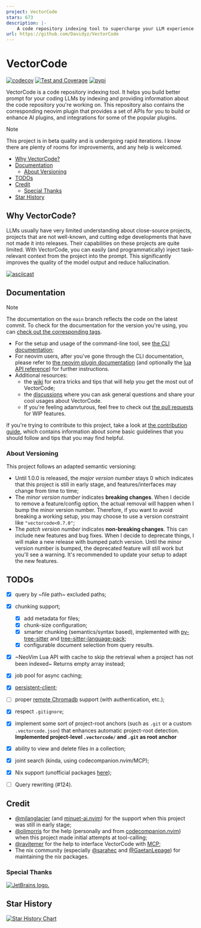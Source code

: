 ```yaml
---
project: VectorCode
stars: 673
description: |-
    A code repository indexing tool to supercharge your LLM experience.
url: https://github.com/Davidyz/VectorCode
---
```


# VectorCode

[![codecov](https://codecov.io/github/Davidyz/VectorCode/branch/main/graph/badge.svg?token=TWXLOUGG66)](https://codecov.io/github/Davidyz/VectorCode)
[![Test and Coverage](https://github.com/Davidyz/VectorCode/actions/workflows/test_and_cov.yml/badge.svg)](https://github.com/Davidyz/VectorCode/actions/workflows/test_and_cov.yml)
[![pypi](https://img.shields.io/pypi/v/vectorcode.svg)](https://pypi.org/project/vectorcode/)

VectorCode is a code repository indexing tool. It helps you build better prompt
for your coding LLMs by indexing and providing information about the code
repository you're working on. This repository also contains the corresponding
neovim plugin that provides a set of APIs for you to build or enhance AI plugins,
and integrations for some of the popular plugins.

> [!NOTE]
> This project is in beta quality and is undergoing rapid iterations.
> I know there are plenty of rooms for improvements, and any help is welcomed.

<!-- mtoc-start -->

* [Why VectorCode?](#why-vectorcode)
* [Documentation](#documentation)
  * [About Versioning](#about-versioning)
* [TODOs](#todos)
* [Credit](#credit)
  * [Special Thanks](#special-thanks)
* [Star History](#star-history)

<!-- mtoc-end -->

## Why VectorCode?
LLMs usually have very limited understanding about close-source projects, projects
that are not well-known, and cutting edge developments that have not made it into
releases. Their capabilities on these projects are quite limited. With
VectorCode, you can easily (and programmatically) inject task-relevant context
from the project into the prompt. This significantly improves the quality of the
model output and reduce hallucination.

[![asciicast](https://asciinema.org/a/8WP8QJHNAR9lEllZSSx3poLPD.svg)](https://asciinema.org/a/8WP8QJHNAR9lEllZSSx3poLPD?t=3)

## Documentation

> [!NOTE]
> The documentation on the `main` branch reflects the code on the latest commit. 
> To check for the documentation for the version you're using, you can [check out
> the corresponding tags](https://github.com/Davidyz/VectorCode/tags).

- For the setup and usage of the command-line tool, see [the CLI documentation](./docs/cli.md);
- For neovim users, after you've gone through the CLI documentation, please refer to 
  [the neovim plugin documentation](./docs/neovim/README.md) (and optionally the [lua API reference](./docs/neovim/api_references.md)) 
  for further instructions.
- Additional resources:
  - the [wiki](https://github.com/Davidyz/VectorCode/wiki) for extra tricks and
    tips that will help you get the most out of VectorCode;
  - the [discussions](https://github.com/Davidyz/VectorCode/discussions) where
    you can ask general questions and share your cool usages about VectorCode.
  - If you're feeling adanvturous, feel free to check out 
    [the pull requests](https://github.com/Davidyz/VectorCode/pulls) for
    WIP features.

If you're trying to contribute to this project, take a look at [the contribution
guide](./docs/CONTRIBUTING.md), which contains information about some basic
guidelines that you should follow and tips that you may find helpful.

### About Versioning

This project follows an adapted semantic versioning:

- Until 1.0.0 is released, the _major version number_ stays 0 which indicates that
  this project is still in early stage, and features/interfaces may change from 
  time to time;
- The _minor version number_ indicates __breaking changes__. When I decide to remove a
  feature/config option, the actual removal will happen when I bump the minor
  version number. Therefore, if you want to avoid breaking a working setup, you
  may choose to use a version constraint like `"vectorcode<0.7.0"`;
- The _patch version number_ indicates __non-breaking changes__. This can include new
  features and bug fixes. When I decide to deprecate things, I will make a new
  release with bumped patch version. Until the minor version number is bumped,
  the deprecated feature will still work but you'll see a warning. It's
  recommended to update your setup to adapt the new features.

## TODOs
- [x] query by ~file path~ excluded paths;
- [x] chunking support;
  - [x] add metadata for files;
  - [x] chunk-size configuration;
  - [x] smarter chunking (semantics/syntax based), implemented with
    [py-tree-sitter](https://github.com/tree-sitter/py-tree-sitter) and
    [tree-sitter-language-pack](https://github.com/Goldziher/tree-sitter-language-pack);
  - [x] configurable document selection from query results.
- [x] ~NeoVim Lua API with cache to skip the retrieval when a project has not
  been indexed~ Returns empty array instead;
- [x] job pool for async caching;
- [x] [persistent-client](https://docs.trychroma.com/docs/run-chroma/persistent-client);
- [ ] proper [remote Chromadb](https://docs.trychroma.com/production/administration/auth) support (with authentication, etc.);
- [x] respect `.gitignore`;
- [x] implement some sort of project-root anchors (such as `.git` or a custom
  `.vectorcode.json`) that enhances automatic project-root detection.
  **Implemented project-level `.vectorcode/` and `.git` as root anchor**
- [x] ability to view and delete files in a collection;
- [x] joint search (kinda, using codecompanion.nvim/MCP);
- [x] Nix support (unofficial packages [here](https://search.nixos.org/packages?channel=unstable&from=0&size=50&sort=relevance&type=packages&query=vectorcode));
- [ ] Query rewriting (#124).


## Credit

- [@milanglacier](https://github.com/milanglacier) (and [minuet-ai.nvim](https://github.com/milanglacier/minuet-ai.nvim)) for the support when this project was still in early stage;
- [@olimorris](https://github.com/olimorris) for the help (personally and
  from [codecompanion.nvim](https://github.com/olimorris/codecompanion.nvim))
  when this project made initial attempts at tool-calling;
- [@ravitemer](https://github.com/ravitemer) for the help to interface
  VectorCode with [MCP](https://modelcontextprotocol.io/introduction);
- The nix community (especially [@sarahec](https://github.com/sarahec) and [@GaetanLepage](https://github.com/GaetanLepage))
  for maintaining the nix packages.

### Special Thanks
[![JetBrains logo.](https://resources.jetbrains.com/storage/products/company/brand/logos/jetbrains.svg)](https://jb.gg/OpenSource)

## Star History

[![Star History Chart](https://api.star-history.com/svg?repos=Davidyz/VectorCode&type=Date)](https://www.star-history.com/#Davidyz/VectorCode&Date)

